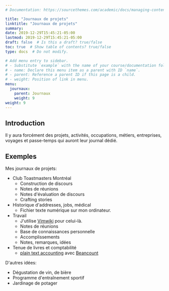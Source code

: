 ```yaml
---
# Documentation: https://sourcethemes.com/academic/docs/managing-content/

title: "Journaux de projets"
linktitle: "Journaux de projets"
summary:
date: 2019-12-29T15:45:21-05:00
lastmod: 2019-12-29T15:45:21-05:00
draft: false  # Is this a draft? true/false
toc: true  # Show table of contents? true/false
type: docs  # Do not modify.

# Add menu entry to sidebar.
# - Substitute `example` with the name of your course/documentation folder.
# - name: Declare this menu item as a parent with ID `name`.
# - parent: Reference a parent ID if this page is a child.
# - weight: Position of link in menu.
menu:
  journaux:
    parent: Journaux
    weight: 9
weight: 9
---
```


## Introduction

Il y aura forcément des projets, activités, occupations, métiers, entreprises, voyages et passe-temps qui auront leur journal dédié.


## Exemples

Mes journaux de projets:

* Club Toastmasters Montréal
    * Construction de discours
    * Notes de réunions
    * Notes d'évaluation de discours
    * Crafting stories
* Historique d'addresses, jobs, médical
    * Fichier texte numérique sur mon ordinateur.
* Travail
    * J'utilise [Vimwiki](https://vimwiki.github.io/) pour celui-là.
    * Notes de réunions
    * Base de connaissances personnelle
    * Accomplissements
    * Notes, remarques, idées
* Tenue de livres et comptabilité
    * [plain text accounting](https://plaintextaccounting.org/) avec [Beancount](http://furius.ca/beancount/)

D'autres idées:

* Dégustation de vin, de bière
* Programme d'entraînement sportif
* Jardinage de potager
